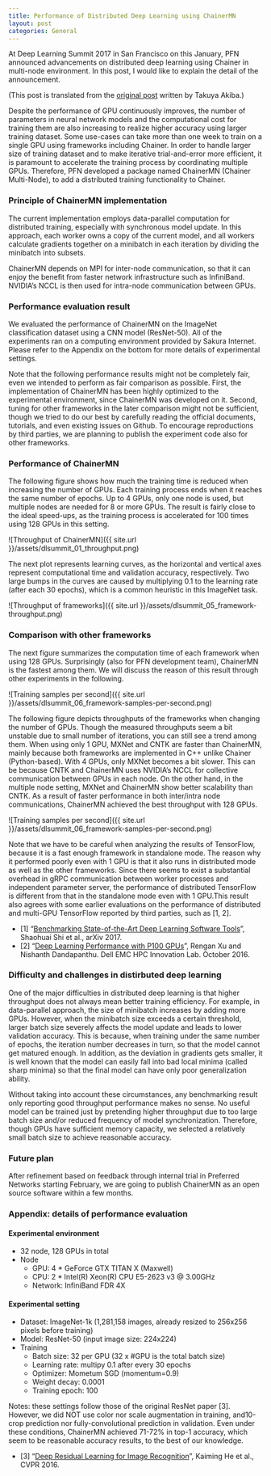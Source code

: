 ```yaml
---
title: Performance of Distributed Deep Learning using ChainerMN
layout: post
categories: General
---
```


At Deep Learning Summit 2017 in San Francisco on this January, PFN announced advancements on distributed deep learning using Chainer in multi-node environment. In this post, I would like to explain the detail of the announcement.

(This post is translated from the [original post](https://research.preferred.jp/) written by Takuya Akiba.)

Despite the performance of GPU continuously improves, the number of parameters in neural network models and the computational cost for training them are also increasing to realize higher accuracy using larger training dataset. Some use-cases can take more than one week to train on a single GPU using frameworks including Chainer. In order to handle larger size of training dataset and to make iterative trial-and-error more efficient, it is paramount to accelerate the training process by coordinating multiple GPUs. Therefore, PFN developed a package named ChainerMN (Chainer Multi-Node), to add a distributed training functionality to Chainer.

### Principle of ChainerMN implementation

The current implementation employs data-parallel computation for distributed training, especially with synchronous model update. In this approach, each worker owns a copy of the current model, and all workers calculate gradients together on a minibatch in each iteration by dividing the minibatch into subsets.

ChainerMN depends on MPI for inter-node communication, so that it can enjoy the benefit from faster network infrastructure such as InfiniBand. NVIDIA’s NCCL is then used for intra-node communication between GPUs.

### Performance evaluation result

We evaluated the performance of ChainerMN on the ImageNet classification dataset using  a CNN model (ResNet-50). All of the experiments ran on a computing environment provided by Sakura Internet. Please refer to the Appendix on the bottom for more details of experimental settings.

Note that the following performance results might not be completely fair, even we intended to perform as fair comparison as possible. First, the implementation of ChainerMN has been highly optimized to the experimental environment, since ChainerMN was developed on it. Second, tuning for other frameworks in the later comparison might not be sufficient, though we tried to do our best by carefully reading the official documents, tutorials, and even existing issues on Github. To encourage reproductions by third parties, we are planning to publish the experiment code also for other frameworks.

### Performance of ChainerMN

The following figure shows how much the training time is reduced when increasing the number of GPUs. Each training process ends when it reaches the same number of epochs. Up to 4 GPUs, only one node is used, but multiple nodes are needed for 8 or more GPUs. The result is fairly close to the ideal speed-ups, as the training process is accelerated for 100 times using 128 GPUs in this setting.

![Throughput of ChainerMN]({{ site.url }}/assets/dlsummit_01_throughput.png)

The next plot represents learning curves, as the horizontal and vertical axes represent computational time and validation accuracy, respectively. Two large bumps in the curves are caused by multiplying 0.1 to the learning rate (after each 30 epochs), which is a common heuristic in this ImageNet task.

![Throughput of frameworks]({{ site.url }}/assets/dlsummit_05_framework-throughput.png)

### Comparison with other frameworks

The next figure summarizes the computation time of each framework when using 128 GPUs. Surprisingly (also for PFN development team), ChainerMN is the fastest among them. We will discuss the reason of this result through other experiments in the following.

![Training samples per second]({{ site.url }}/assets/dlsummit_06_framework-samples-per-second.png)

The following figure depicts throughputs of the frameworks when changing the number of GPUs. Though the measured throughputs seem a bit unstable due to small number of iterations, you can still see a trend among them. When using only 1 GPU, MXNet and CNTK are faster than ChainerMN, mainly because both frameworks are implemented in C++ unlike Chainer (Python-based). With 4 GPUs, only MXNet becomes a bit slower. This can be because CNTK and ChainerMN uses NVIDIA’s NCCL for collective communication between GPUs in each node. On the other hand, in the multiple node setting, MXNet and ChainerMN show better scalability than CNTK. As a result of faster performance in both inter/intra node communications, ChainerMN achieved the best throughput with 128 GPUs.

![Training samples per second]({{ site.url }}/assets/dlsummit_06_framework-samples-per-second.png)

Note that we have to be careful when analyzing the results of TensorFlow, because it is a fast enough framework in standalone mode. The reason why it performed poorly even with 1 GPU is that it also runs in distributed mode as well as the other frameworks. Since there seems to exist a substantial overhead in gRPC communication between worker processes and independent parameter server, the performance of distributed TensorFlow is different from that in the standalone mode even with 1 GPU.This result also agrees with some earlier evaluations on the performance of distributed and multi-GPU TensorFlow reported by third parties, such as [1, 2].

* [1] “[Benchmarking State-of-the-Art Deep Learning Software Tools](https://arxiv.org/abs/1608.07249v6)”, Shaohuai Shi et al., arXiv 2017.
* [2] “[Deep Learning Performance with P100 GPUs](http://en.community.dell.com/techcenter/high-performance-computing/b/general_hpc/archive/2016/11/11/deep-learning-performance-with-p100-gpus)”, Rengan Xu and Nishanth Dandapanthu. Dell EMC HPC Innovation Lab. October 2016.

### Difficulty and challenges in distirbuted deep learning

One of the major difficulties in distributed deep learning is that higher throughput does not always mean better training efficiency. For example, in data-parallel approach, the size of minibatch increases by adding more GPUs. However, when the minibatch size exceeds a certain threshold, larger batch size severely affects the model update and leads to lower validation accuracy. This is because, when training under the same number of epochs, the iteration number decreases in turn, so that the model cannot get matured enough. In addition, as the deviation in gradients gets smaller, it is well known that the model can easily fall into bad local minima (called sharp minima) so that the final model can have only poor generalization ability.

Without taking into account these circumstances, any benchmarking result only reporting good throughput performance makes no sense. No useful model can be trained just by pretending higher throughput due to too large batch size and/or reduced frequency of model synchronization. Therefore, though GPUs have sufficient memory capacity, we selected a relatively small batch size to achieve reasonable accuracy.

### Future plan

After refinement based on feedback through internal trial in Preferred Networks starting February, we are going to publish ChainerMN as an open source software within a few months.

### Appendix: details of performance evaluation

#### Experimental environment

* 32 node, 128 GPUs in total
* Node
  * GPU: 4 * GeForce GTX TITAN X (Maxwell)
  * CPU: 2 * Intel(R) Xeon(R) CPU E5-2623 v3 @ 3.00GHz
  * Network: InfiniBand FDR 4X

#### Experimental setting

* Dataset: ImageNet-1k (1,281,158 images, already resized to 256x256 pixels before training)
* Model: ResNet-50 (input image size: 224x224)
* Training
  * Batch size: 32 per GPU (32 x #GPU is the total batch size)
  * Learning rate: multipy 0.1 after every 30 epochs
  * Optimizer: Mometum SGD (momentum=0.9)
  * Weight decay: 0.0001
  * Training epoch: 100

Notes: these settings follow those of the original ResNet paper [3]. However, we did NOT  use color nor scale augmentation in training, and10-crop prediction nor fully-convolutional prediction in validation. Even under these conditions, ChainerMN achieved 71-72% in top-1 accuracy, which seem to be reasonable accuracy results, to the best of our knowledge.

* [3] “[Deep Residual Learning for Image Recognition](https://arxiv.org/abs/1512.03385)”, Kaiming He et al., CVPR 2016.
